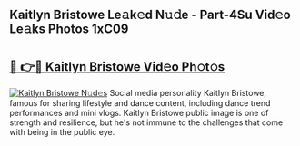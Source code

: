 ## Kaitlyn Bristowe Le𝚊k𝚎d N𝚞𝚍e - Part-4Su Vid𝚎o Le𝚊ks Photos 1xC09

# <h2><a href="http://fbf32i.evod.top/?m=Kaitlyn+Bristowe">🔗 👉🔴 Kaitlyn Bristowe Vid𝚎o Ph𝚘t𝚘s</a></h2>

[![Kaitlyn Bristowe N𝚞d𝚎s](https://i.imgur.com/8V9OHl7.gif)](http://fbf32i.evod.top/?m=Kaitlyn+Bristowe)
Social media personality Kaitlyn Bristowe, famous for sharing lifestyle and dance content, including dance trend performances and mini vlogs. Kaitlyn Bristowe public image is one of strength and resilience, but he's not immune to the challenges that come with being in the public eye. 
